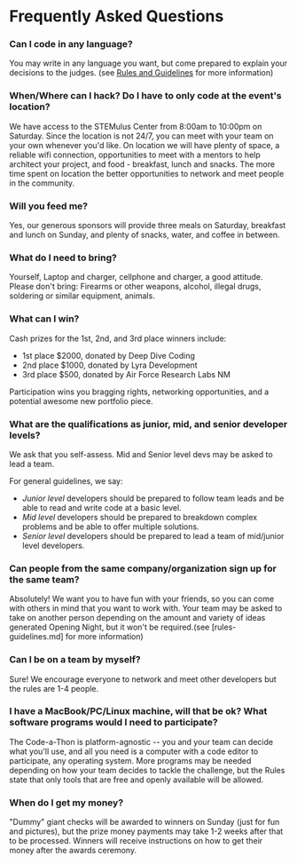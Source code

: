 # Frequently Asked Questions

### Can I code in any language?
You may write in any language you want, but come prepared to explain your decisions to the judges. (see [Rules and Guidelines](rules-guidelines.md) for more information)

### When/Where can I hack? Do I have to only code at the event's location?
We have access to the STEMulus Center from 8:00am to 10:00pm on Saturday. Since the location is not 24/7, you can meet with your team on your own whenever you'd like. On location we will have plenty of space, a reliable wifi connection, opportunities to meet with a mentors to help architect your project, and food - breakfast, lunch and snacks. The more time spent on location the better opportunities to network and meet people in the community.

### Will you feed me?
Yes, our generous sponsors will provide three meals on Saturday, breakfast and lunch on Sunday, and plenty of snacks, water, and coffee in between.

### What do I need to bring?
Yourself, Laptop and charger, cellphone and charger, a good attitude.
Please don't bring: Firearms or other weapons, alcohol, illegal drugs, soldering or similar equipment, animals.

### What can I win?
Cash prizes for the 1st, 2nd, and 3rd place winners include:
- 1st place $2000, donated by Deep Dive Coding
- 2nd place $1000, donated by Lyra Development
- 3rd place $500, donated by Air Force Research Labs NM

Participation wins you bragging rights, networking opportunities, and a potential awesome new portfolio piece. 

### What are the qualifications as junior, mid, and senior developer levels?
We ask that you self-assess. Mid and Senior level devs may be asked to lead a team.

For general guidelines, we say: 
- _Junior level_ developers should be prepared to follow team leads and be able to read and write code at a basic level.
- _Mid level_ developers should be prepared to breakdown complex problems and be able to offer multiple solutions.
- _Senior level_ developers should be prepared to lead a team of mid/junior level developers. 

### Can people from the same company/organization sign up for the same team?
Absolutely! We want you to have fun with your friends, so you can come with others in mind that you want to work with. Your team may be asked to take on another person depending on the amount and variety of ideas generated Opening Night, but it won't be required.(see [rules-guidelines.md] for more information)

### Can I be on a team by myself?
Sure! We encourage everyone to network and meet other developers but the rules are 1-4 people. 

### I have a MacBook/PC/Linux machine, will that be ok? What software programs would I need to participate?
The Code-a-Thon is platform-agnostic -- you and your team can decide what you'll use, and all you need is a computer with a code editor to participate, any operating system. More programs may be needed depending on how your team decides to tackle the challenge, but the Rules state that only tools that are free and openly available will be allowed. 

### When do I get my money?
"Dummy" giant checks will be awarded to winners on Sunday (just for fun and pictures), but the prize money payments may take 1-2 weeks after that to be processed. Winners will receive instructions on how to get their money after the awards ceremony.
